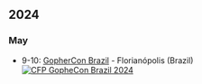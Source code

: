 ## 2024

### May

* 9-10: [GopherCon Brazil](https://gopherconbr.org/en/) - Florianópolis (Brazil) <a href="https://www.papercall.io/gopherconbrazil2024/"><img alt="CFP GopheCon Brazil 2024" src="https://img.shields.io/static/v1?label=CFP&message=until%15-December-2023&color=red"></a>
